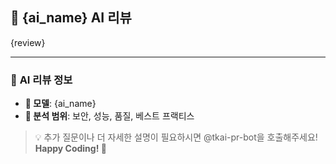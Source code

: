 ## 🤖 **{ai_name} AI 리뷰**

{review}

---

### 🤖 **AI 리뷰 정보**
- **🔧 모델**: {ai_name}
- **🎯 분석 범위**: 보안, 성능, 품질, 베스트 프랙티스

> 💡 추가 질문이나 더 자세한 설명이 필요하시면 @tkai-pr-bot을 호출해주세요!
**Happy Coding! 🚀**

